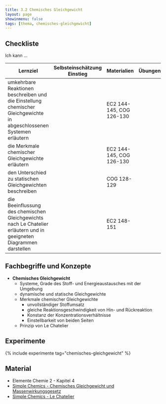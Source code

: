 ```yaml
---
title: 3.2 Chemisches Gleichgewicht
layout: page
showinmenu: false
tags: [thema, chemisches-gleichgewicht]
---
```


## Checkliste

Ich kann ...

| Lernziel | Selbsteinschätzung <br />Einstieg | Materialien | Übungen | Selbsteinschätzung <br />Ausstieg |
| ---   | ---      | ---         | ---     | ---      |
| umkehrbare Reaktionen beschreiben und die Einstellung chemischer Gleichgewichte in abgeschlossenen Systemen erläutern | | EC2 144-145, COG 126-130 | | |
| die Merkmale chemischer Gleichgewichte erläutern | | EC2 144-145, COG 126-130 | | |
| den Unterschied zu statischen Gleichgewichten beschreiben | | COG 128-129 | | |
| die Beeinflussung des chemischen Gleichgewichts nach Le Chatelier erläutern und in geeigneten Diagrammen darstellen | | EC2 148-151| | |


## Fachbegriffe und Konzepte

- **Chemisches Gleichgewicht**
	- Systeme, Grade des Stoff- und Energieaustausches mit der Umgebung
	- dynamische und statische Gleichgewichte
	- Merkmale chemischer Gleichgewichte
		- unvollständiger Stoffumsatz
		- gleiche Reaktionsgeschwindigkeit von Hin- und Rückreaktion
		- Konstanz der Konzentrationsverhältnisse
		- Einstellbarkeit von beiden Seiten
	- Prinzip von Le Chatelier

## Experimente

{% include experimente tag="chemisches-gleichgewicht" %}


## Material

- Elemente Chemie 2 - Kapitel 4
- [Simple Chemics - Chemisches Gleichgewicht und Massenwirkungsgesetz](https://www.youtube.com/watch?v=v_KFPhoXsc4)
- [Simple Chemics - Le Chatelier](https://www.youtube.com/watch?v=Xdwtuh3HeQE)


